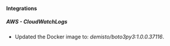 #### Integrations
##### AWS - CloudWatchLogs
- Updated the Docker image to: *demisto/boto3py3:1.0.0.37116*.
